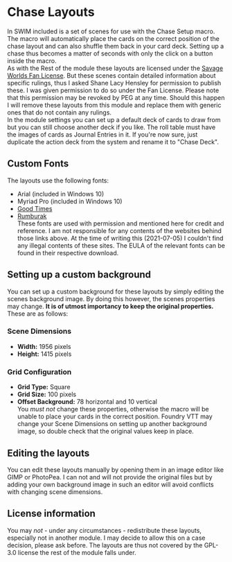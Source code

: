 # Chase Layouts  
In SWIM included is a set of scenes for use with the Chase Setup macro. The macro will automatically place the cards on the correct position of the chase layout and can also shuffle them back in your card deck. Setting up a chase thus becomes a matter of seconds with only the click on a button inside the macro.  
As with the Rest of the module these layouts are licensed under the [Savage Worlds Fan License](https://www.peginc.com/licensing/). But these scenes contain detailed information about specific rulings, thus I asked Shane Lacy Hensley for permission to publish these. I was given permission to do so under the Fan License. Please note that this permission may be revoked by PEG at any time. Should this happen I will remove these layouts from this module and replace them with generic ones that do not contain any rulings.  
In the module settings you can set up a default deck of cards to draw from but you can still choose another deck if you like. The roll table must have the images of cards as Journal Entries in it. If you're now sure, just duplicate the action deck from the system and rename it to "Chase Deck".  
  
## Custom Fonts  
The layouts use the following fonts:
- Arial (included in Windows 10)  
- Myriad Pro (included in Windows 10)  
- [Good Times](https://www.dafont.com/good-times.font)  
- [Rumburak](https://www.dafont.com/rumburak.font)  
These fonts are used with permission and mentioned here for credit and reference. I am not responsible for any contents of the websites behind those links above. At the time of writing this (2021-07-05) I couldn't find any illegal contents of these sites. The EULA of the relevant fonts can be found in their respective download.  

## Setting up a custom background  
You can set up a custom background for these layouts by simply editing the scenes background image. By doing this however, the scenes properties may change. **It is of utmost importancy to keep the original properties.** These are as follows:  
### Scene Dimensions  
- **Width:** 1956 pixels  
- **Height:** 1415 pixels  
### Grid Configuration  
- **Grid Type:** Square  
- **Grid Size:** 100 pixels  
- **Offset Background:** 78 horizontal and 10 vertical  
You *must not* change these properties, otherwise the macro will be unable to place your cards in the correct position. Foundry VTT may change your Scene Dimensions on setting up another background image, so double check that the original values keep in place.  

## Editing the layouts  
You can edit these layouts manually by opening them in an image editor like GIMP or PhotoPea. I can not and will not provide the original files but by adding your own background image in such an editor will avoid conflicts with changing scene dimensions.  

## License information
You may *not* - under any circumstances - redistribute these layouts, especially not in another module. I may decide to allow this on a case decision, please ask before. The layouts are thus not covered by the GPL-3.0 license the rest of the module falls under.  
